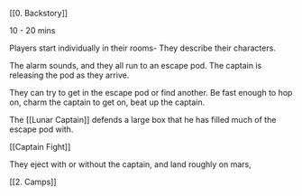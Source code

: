 [[0. Backstory]]

10 - 20 mins

Players start individually in their rooms- 
They describe their characters.

The alarm sounds, and they all run to an escape pod. The captain is releasing the pod as they arrive.

They can try to get in the escape pod or find another.
Be fast enough to hop on, charm the captain to get on, beat up the captain.

The [[Lunar Captain]] defends a large box that he has filled much of the escape pod with.

[[Captain Fight]]

They eject with or without the captain, and land roughly on mars, 

[[2. Camps]]
